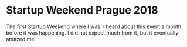 # Startup Weekend Prague 2018

<!--time:2018-02-02--2018-03-04-->

The first Startup Weekend where I was. I heard about this event a month before it was happening. I did not expect much from it, but it eventually amazed me!